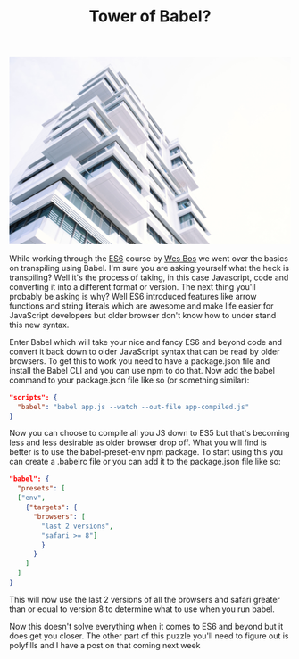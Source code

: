 ﻿---
title: Tower of Babel?
subTitle: Basic Transpiling Overview
category: "Front-end"
cover: grant-lemons-80424-unsplash.jpg
---

![Unsplash](grant-lemons-80424-unsplash.jpg)

While working through the [ES6](https://es6.io) course by [Wes Bos](https://webbos.com) we went over the basics on transpiling using Babel. I'm sure you are asking yourself what the heck is transpiling? Well it's the process of taking, in this case Javascript, code and converting it into a different format or version. The next thing you'll probably be asking is why? Well ES6 introduced features like arrow functions and string literals which are awesome and make life easier for JavaScript developers but older browser don't know how to under stand this new syntax.

Enter Babel which will take your nice and fancy ES6 and beyond code and convert it back down to older JavaScript syntax that can be read by older browsers. To get this to work you need to have a package.json file and install the Babel CLI and you can use npm to do that. Now add the babel command to your package.json file like so (or something similar):

```JSON
"scripts": {
  "babel": "babel app.js --watch --out-file app-compiled.js"
}
```

Now you can choose to compile all you JS down to ES5 but that's becoming less and less desirable as older browser drop off. What you will find is better is to use the babel-preset-env npm package. To start using this you can create a .babelrc file or you can add it to the package.json file like so:

```JSON
"babel": {
  "presets": [
  ["env",
    {"targets": {
      "browsers": [
        "last 2 versions",
        "safari >= 8"]
        }
      }
    ]
  ]
}
```

This will now use the last 2 versions of all the browsers and safari greater than or equal to version 8 to determine what to use when you run babel.

Now this doesn't solve everything when it comes to ES6 and beyond but it does get you closer. The other part of this puzzle you'll need to figure out is polyfills and I have a post on that coming next week
